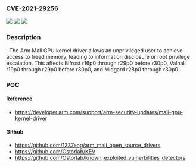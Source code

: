 ### [CVE-2021-29256](https://cve.mitre.org/cgi-bin/cvename.cgi?name=CVE-2021-29256)
![](https://img.shields.io/static/v1?label=Product&message=n%2Fa&color=blue)
![](https://img.shields.io/static/v1?label=Version&message=n%2Fa&color=blue)
![](https://img.shields.io/static/v1?label=Vulnerability&message=n%2Fa&color=brighgreen)

### Description

. The Arm Mali GPU kernel driver allows an unprivileged user to achieve access to freed memory, leading to information disclosure or root privilege escalation. This affects Bifrost r16p0 through r29p0 before r30p0, Valhall r19p0 through r29p0 before r30p0, and Midgard r28p0 through r30p0.

### POC

#### Reference
- https://developer.arm.com/support/arm-security-updates/mali-gpu-kernel-driver

#### Github
- https://github.com/1337eng/arm_mali_open_source_drivers
- https://github.com/Ostorlab/KEV
- https://github.com/Ostorlab/known_exploited_vulnerbilities_detectors

